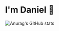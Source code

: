 # I'm Daniel 👋

![Anurag's GitHub stats](https://github-readme-stats.vercel.app/api?username=campot05&show=reviews,prs_merged,prs_merged_percentage,issues=false)

 
